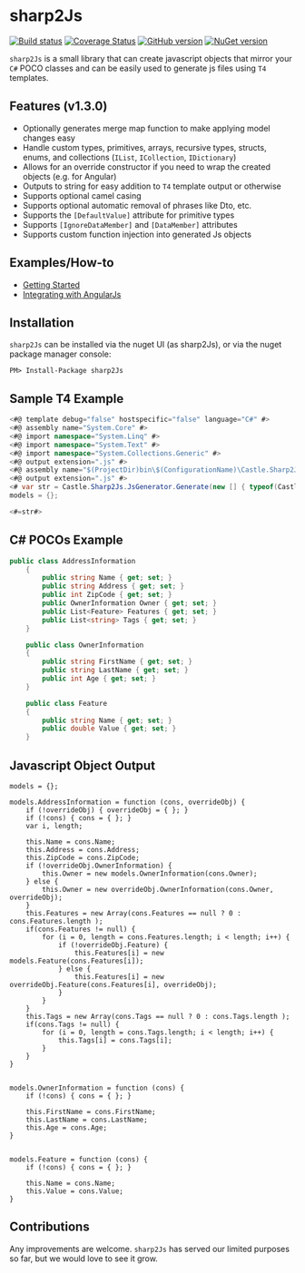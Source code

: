 # sharp2Js
[![Build status](https://ci.appveyor.com/api/projects/status/mrfcabdddrtbrs8v/branch/master?svg=true)](https://ci.appveyor.com/project/tghamm/sharp2js/branch/master) [![Coverage Status](https://coveralls.io/repos/castle-it/sharp2Js/badge.svg?branch=master&service=github)](https://coveralls.io/github/castle-it/sharp2Js?branch=master) [![GitHub version](https://badge.fury.io/gh/castle-it%2Fsharp2js.svg)](https://badge.fury.io/gh/castle-it%2Fsharp2js) [![NuGet version](https://badge.fury.io/nu/sharp2js.svg)](https://badge.fury.io/nu/sharp2js)

`sharp2Js` is a small library that can create javascript objects that mirror your `C#` POCO classes and can be easily used to generate js files using `T4` templates.

Features (v1.3.0)
--
* Optionally generates merge map function to make applying model changes easy
* Handle custom types, primitives, arrays, recursive types, structs, enums, and collections (`IList`, `ICollection`, `IDictionary`)
* Allows for an override constructor if you need to wrap the created objects (e.g. for Angular)
* Outputs to string for easy addition to `T4` template output or otherwise
* Supports optional camel casing
* Supports optional automatic removal of phrases like Dto, etc.
* Supports the `[DefaultValue]` attribute for primitive types
* Supports `[IgnoreDataMember]` and `[DataMember]` attributes
* Supports custom function injection into generated Js objects

Examples/How-to
--
* [Getting Started](https://github.com/castle-it/sharp2Js/wiki/Getting-Started)
* [Integrating with AngularJs](https://github.com/castle-it/sharp2Js/wiki/Integrating-with-AngularJs)

Installation
---
`sharp2Js` can be installed via the nuget UI (as sharp2Js), or via the nuget package manager console:
```
PM> Install-Package sharp2Js
```
Sample T4 Example
---
```C#
<#@ template debug="false" hostspecific="false" language="C#" #>
<#@ assembly name="System.Core" #>
<#@ import namespace="System.Linq" #>
<#@ import namespace="System.Text" #>
<#@ import namespace="System.Collections.Generic" #>
<#@ output extension=".js" #>
<#@ assembly name="$(ProjectDir)bin\$(ConfigurationName)\Castle.Sharp2Js.dll" #>
<#@ output extension=".js" #>
<# var str = Castle.Sharp2Js.JsGenerator.Generate(new [] { typeof(Castle.Sharp2Js.SampleData.AddressInformation) }); #>
models = {};

<#=str#>
```
C# POCOs Example
---
```C#
public class AddressInformation
    {
        public string Name { get; set; }
        public string Address { get; set; }
        public int ZipCode { get; set; }
        public OwnerInformation Owner { get; set; }
        public List<Feature> Features { get; set; }
        public List<string> Tags { get; set; }
    }

    public class OwnerInformation
    {
        public string FirstName { get; set; }
        public string LastName { get; set; }
        public int Age { get; set; }
    }

    public class Feature
    {
        public string Name { get; set; }
        public double Value { get; set; }
    }
```
Javascript Object Output
---
```JavaSscript
models = {};

models.AddressInformation = function (cons, overrideObj) {
	if (!overrideObj) { overrideObj = { }; }
	if (!cons) { cons = { }; }
	var i, length;

	this.Name = cons.Name;
	this.Address = cons.Address;
	this.ZipCode = cons.ZipCode;
	if (!overrideObj.OwnerInformation) {
		this.Owner = new models.OwnerInformation(cons.Owner);
	} else {
		this.Owner = new overrideObj.OwnerInformation(cons.Owner, overrideObj);
	}
	this.Features = new Array(cons.Features == null ? 0 : cons.Features.length );
	if(cons.Features != null) {
		for (i = 0, length = cons.Features.length; i < length; i++) {
			if (!overrideObj.Feature) {
				this.Features[i] = new models.Feature(cons.Features[i]);
			} else {
				this.Features[i] = new overrideObj.Feature(cons.Features[i], overrideObj);
			}
		}
	}
	this.Tags = new Array(cons.Tags == null ? 0 : cons.Tags.length );
	if(cons.Tags != null) {
		for (i = 0, length = cons.Tags.length; i < length; i++) {
			this.Tags[i] = cons.Tags[i];
		}
	}
}


models.OwnerInformation = function (cons) {
	if (!cons) { cons = { }; }

	this.FirstName = cons.FirstName;
	this.LastName = cons.LastName;
	this.Age = cons.Age;
}


models.Feature = function (cons) {
	if (!cons) { cons = { }; }

	this.Name = cons.Name;
	this.Value = cons.Value;
}

```


Contributions
---
Any improvements are welcome.  `sharp2Js` has served our limited purposes so far, but we would love to see it grow.
